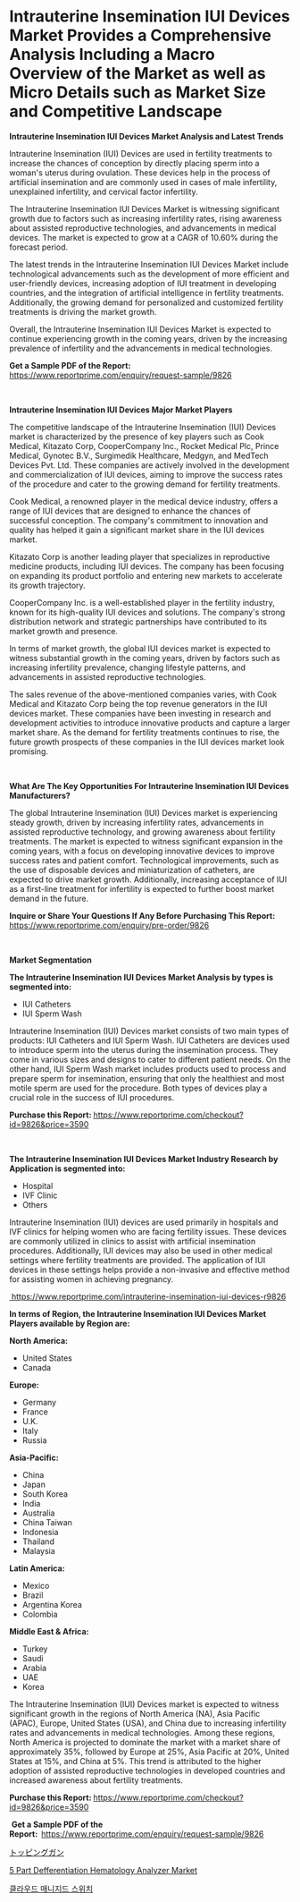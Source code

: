 <p><h1>Intrauterine Insemination IUI Devices Market Provides a Comprehensive Analysis Including a Macro Overview of the Market as well as Micro Details such as Market Size and Competitive Landscape</h1></p><p><strong>Intrauterine Insemination IUI Devices Market Analysis and Latest Trends</strong></p>
<p><p>Intrauterine Insemination (IUI) Devices are used in fertility treatments to increase the chances of conception by directly placing sperm into a woman's uterus during ovulation. These devices help in the process of artificial insemination and are commonly used in cases of male infertility, unexplained infertility, and cervical factor infertility.</p><p>The Intrauterine Insemination IUI Devices Market is witnessing significant growth due to factors such as increasing infertility rates, rising awareness about assisted reproductive technologies, and advancements in medical devices. The market is expected to grow at a CAGR of 10.60% during the forecast period.</p><p>The latest trends in the Intrauterine Insemination IUI Devices Market include technological advancements such as the development of more efficient and user-friendly devices, increasing adoption of IUI treatment in developing countries, and the integration of artificial intelligence in fertility treatments. Additionally, the growing demand for personalized and customized fertility treatments is driving the market growth.</p><p>Overall, the Intrauterine Insemination IUI Devices Market is expected to continue experiencing growth in the coming years, driven by the increasing prevalence of infertility and the advancements in medical technologies.</p></p>
<p><strong>Get a Sample PDF of the Report:&nbsp;</strong> <a href="https://www.reportprime.com/enquiry/request-sample/9826">https://www.reportprime.com/enquiry/request-sample/9826</a></p>
<p>&nbsp;</p>
<p><strong>Intrauterine Insemination IUI Devices Major Market Players</strong></p>
<p><p>The competitive landscape of the Intrauterine Insemination (IUI) Devices market is characterized by the presence of key players such as Cook Medical, Kitazato Corp, CooperCompany Inc., Rocket Medical Plc, Prince Medical, Gynotec B.V., Surgimedik Healthcare, Medgyn, and MedTech Devices Pvt. Ltd. These companies are actively involved in the development and commercialization of IUI devices, aiming to improve the success rates of the procedure and cater to the growing demand for fertility treatments.</p><p>Cook Medical, a renowned player in the medical device industry, offers a range of IUI devices that are designed to enhance the chances of successful conception. The company's commitment to innovation and quality has helped it gain a significant market share in the IUI devices market.</p><p>Kitazato Corp is another leading player that specializes in reproductive medicine products, including IUI devices. The company has been focusing on expanding its product portfolio and entering new markets to accelerate its growth trajectory.</p><p>CooperCompany Inc. is a well-established player in the fertility industry, known for its high-quality IUI devices and solutions. The company's strong distribution network and strategic partnerships have contributed to its market growth and presence.</p><p>In terms of market growth, the global IUI devices market is expected to witness substantial growth in the coming years, driven by factors such as increasing infertility prevalence, changing lifestyle patterns, and advancements in assisted reproductive technologies.</p><p>The sales revenue of the above-mentioned companies varies, with Cook Medical and Kitazato Corp being the top revenue generators in the IUI devices market. These companies have been investing in research and development activities to introduce innovative products and capture a larger market share. As the demand for fertility treatments continues to rise, the future growth prospects of these companies in the IUI devices market look promising.</p></p>
<p>&nbsp;</p>
<p><strong>What Are The Key Opportunities For Intrauterine Insemination IUI Devices Manufacturers?</strong></p>
<p><p>The global Intrauterine Insemination (IUI) Devices market is experiencing steady growth, driven by increasing infertility rates, advancements in assisted reproductive technology, and growing awareness about fertility treatments. The market is expected to witness significant expansion in the coming years, with a focus on developing innovative devices to improve success rates and patient comfort. Technological improvements, such as the use of disposable devices and miniaturization of catheters, are expected to drive market growth. Additionally, increasing acceptance of IUI as a first-line treatment for infertility is expected to further boost market demand in the future.</p></p>
<p><strong>Inquire or Share Your Questions If Any Before Purchasing This Report:</strong> <a href="https://www.reportprime.com/enquiry/pre-order/9826">https://www.reportprime.com/enquiry/pre-order/9826</a></p>
<p>&nbsp;</p>
<p><strong>Market Segmentation</strong></p>
<p><strong>The Intrauterine Insemination IUI Devices Market Analysis by types is segmented into:</strong></p>
<p><ul><li>IUI Catheters</li><li>IUI Sperm Wash</li></ul></p>
<p><p>Intrauterine Insemination (IUI) Devices market consists of two main types of products: IUI Catheters and IUI Sperm Wash. IUI Catheters are devices used to introduce sperm into the uterus during the insemination process. They come in various sizes and designs to cater to different patient needs. On the other hand, IUI Sperm Wash market includes products used to process and prepare sperm for insemination, ensuring that only the healthiest and most motile sperm are used for the procedure. Both types of devices play a crucial role in the success of IUI procedures.</p></p>
<p><strong>Purchase this Report:&nbsp;</strong><a href="https://www.reportprime.com/checkout?id=9826&price=3590">https://www.reportprime.com/checkout?id=9826&price=3590</a></p>
<p>&nbsp;</p>
<p><strong>The Intrauterine Insemination IUI Devices Market Industry Research by Application is segmented into:</strong></p>
<p><ul><li>Hospital</li><li>IVF Clinic</li><li>Others</li></ul></p>
<p><p>Intrauterine Insemination (IUI) devices are used primarily in hospitals and IVF clinics for helping women who are facing fertility issues. These devices are commonly utilized in clinics to assist with artificial insemination procedures. Additionally, IUI devices may also be used in other medical settings where fertility treatments are provided. The application of IUI devices in these settings helps provide a non-invasive and effective method for assisting women in achieving pregnancy.</p></p>
<p><a href="https://www.reportprime.com/intrauterine-insemination-iui-devices-r9826">&nbsp;https://www.reportprime.com/intrauterine-insemination-iui-devices-r9826</a></p>
<p><strong>In terms of Region, the Intrauterine Insemination IUI Devices Market Players available by Region are:</strong></p>
<p>
    <p> <strong> North America: </strong>
        <ul>
            <li>United States</li>
            <li>Canada</li>
        </ul>
        </p> 
    <p> <strong> Europe: </strong>
        <ul>
            <li>Germany</li>
            <li>France</li>
            <li>U.K.</li>
            <li>Italy</li>
            <li>Russia</li>
        </ul>
        </p> 
    <p> <strong> Asia-Pacific: </strong>
        <ul>
            <li>China</li>
            <li>Japan</li>
            <li>South Korea</li>
            <li>India</li>
            <li>Australia</li>
            <li>China Taiwan</li>
            <li>Indonesia</li>
            <li>Thailand</li>
            <li>Malaysia</li>
        </ul>
        </p> 
    <p> <strong> Latin America: </strong>
        <ul>
            <li>Mexico</li>
            <li>Brazil</li>
            <li>Argentina Korea</li>
            <li>Colombia</li>
        </ul>
        </p> 
    <p> <strong> Middle East & Africa: </strong>
        <ul>
            <li>Turkey</li>
            <li>Saudi</li>
            <li>Arabia</li>
            <li>UAE</li>
            <li>Korea</li>
        </ul>
    </p>
    </p>
<p><p>The Intrauterine Insemination (IUI) Devices market is expected to witness significant growth in the regions of North America (NA), Asia Pacific (APAC), Europe, United States (USA), and China due to increasing infertility rates and advancements in medical technologies. Among these regions, North America is projected to dominate the market with a market share of approximately 35%, followed by Europe at 25%, Asia Pacific at 20%, United States at 15%, and China at 5%. This trend is attributed to the higher adoption of assisted reproductive technologies in developed countries and increased awareness about fertility treatments.</p></p>
<p><strong>Purchase this Report: </strong><a href="https://www.reportprime.com/checkout?id=9826&price=3590">https://www.reportprime.com/checkout?id=9826&price=3590</a></p>
<p>&nbsp;<strong>Get a Sample PDF of the Report:&nbsp;&nbsp;</strong><a href="https://www.reportprime.com/enquiry/request-sample/9826">https://www.reportprime.com/enquiry/request-sample/9826</a></p>
<p><strong></strong></p>
<p><p><a href="https://medium.com/@queenlitle19361/%E3%83%88%E3%83%83%E3%83%94%E3%83%B3%E3%82%B0%E3%82%AC%E3%83%B3%E5%B8%82%E5%A0%B4%E5%B1%95%E6%9C%9B-%E6%A5%AD%E7%95%8C%E6%A6%82%E8%A6%81%E3%81%A8%E4%BA%88%E6%B8%AC-2024%E5%B9%B4%E3%81%8B%E3%82%892031%E5%B9%B4%E3%81%BE%E3%81%A7-7f39236266ed">トッピングガン</a></p><p><a href="https://github.com/nathandecarvalho/Market-Research-Report-List-2/blob/main/5-part-defferentiation-hematology-analyzer-market.md">5 Part Defferentiation Hematology Analyzer Market</a></p><p><a href="https://github.com/sougarounis/Market-Research-Report-List-3/blob/main/479537121545.md">클라우드 매니지드 스위치</a></p></p>